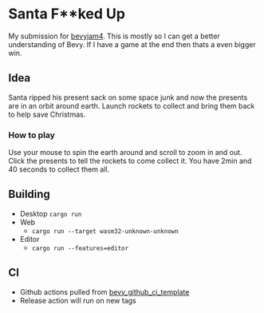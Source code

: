 # Santa F**ked Up

My submission for [bevyjam4](https://itch.io/jam/bevy-jam-4). This is mostly so I can get a better understanding of Bevy. If I have a game at the end then thats a even bigger win.

## Idea

Santa ripped his present sack on some space junk and now the presents are in an orbit around earth. Launch rockets to collect and bring them back to help save Christmas.

### How to play

Use your mouse to spin the earth around and scroll to zoom in and out. Click the presents to tell the rockets to come collect it. You have 2min and 40 seconds to collect them all. 

## Building

* Desktop
    `cargo run`
* Web
    * `cargo run --target wasm32-unknown-unknown`
* Editor
    * `cargo run --features=editor`

## CI

* Github actions pulled from [bevy_github_ci_template](https://github.com/bevyengine/bevy_github_ci_template)
* Release action will run on new tags